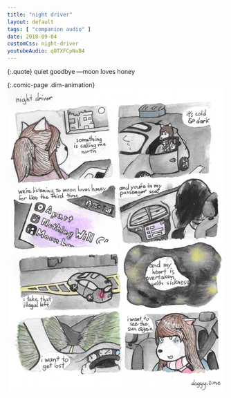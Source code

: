 ```yaml
---
title: "night driver"
layout: default
tags: [ "companion audio" ]
date: 2018-09-04
customCss: night-driver
youtubeAudio: q8TXFCpNuB4
---
```


{:.quote}
<span id="sound-button"></span>
quiet goodbye
<span class="quote-attribution">&mdash;moon loves honey </span>


{:.comic-page .dim-animation}
![i don't want the happiness that comes from ignoring sorrow, i want the happiness that comes from living life](/img/night-driver/night-driver.jpg)
